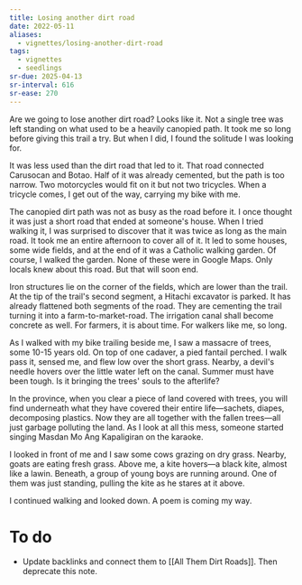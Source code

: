 ```yaml
---
title: Losing another dirt road
date: 2022-05-11
aliases:
  - vignettes/losing-another-dirt-road
tags:
  - vignettes
  - seedlings
sr-due: 2025-04-13
sr-interval: 616
sr-ease: 270
---
```

Are we going to lose another dirt road? Looks like it. Not a single tree was left standing on what used to be a heavily canopied path. It took me so long before giving this trail a try. But when I did, I found the solitude I was looking for.

It was less used than the dirt road that led to it. That road connected Carusocan and Botao. Half of it was already cemented, but the path is too narrow. Two motorcycles would fit on it but not two tricycles. When a tricycle comes, I get out of the way, carrying my bike with me.

The canopied dirt path was not as busy as the road before it. I once thought it was just a short road that ended at someone's house. When I tried walking it, I was surprised to discover that it was twice as long as the main road. It took me an entire afternoon to cover all of it. It led to some houses, some wide fields, and at the end of it was a Catholic walking garden. Of course, I walked the garden. None of these were in Google Maps. Only locals knew about this road. But that will soon end.

Iron structures lie on the corner of the fields, which are lower than the trail. At the tip of the trail's second segment, a Hitachi excavator is parked. It has already flattened both segments of the road. They are cementing the trail turning it into a farm-to-market-road. The irrigation canal shall become concrete as well. For farmers, it is about time. For walkers like me, so long.

As I walked with my bike trailing beside me, I saw a massacre of trees, some 10-15 years old. On top of one cadaver, a pied fantail perched. I walk pass it, sensed me, and flew low over the short grass. Nearby, a devil's needle hovers over the little water left on the canal. Summer must have been tough. Is it bringing the trees' souls to the afterlife?

In the province, when you clear a piece of land covered with trees, you will find underneath what they have covered their entire life—sachets, diapes, decomposing plastics. Now they are all together with the fallen trees—all just garbage polluting the land. As I look at all this mess, someone started singing Masdan Mo Ang Kapaligiran on the karaoke.

I looked in front of me and I saw some cows grazing on dry grass. Nearby, goats are eating fresh grass. Above me, a kite hovers—a black kite, almost like a lawin. Beneath, a group of young boys are running around. One of them was just standing, pulling the kite as he stares at it above.

I continued walking and looked down. A poem is coming my way.

# To do
- Update backlinks and connect them to [[All Them Dirt Roads]]. Then deprecate this note.